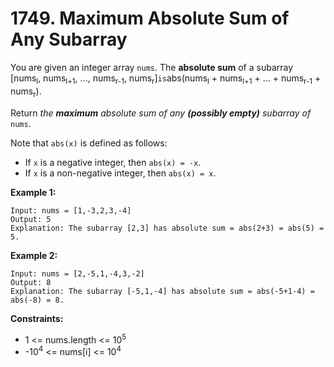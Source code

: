 # 1749. Maximum Absolute Sum of Any Subarray

You are given an integer array `nums`. The **absolute sum** of a subarray [nums<sub>l</sub>, nums<sub>l+1</sub>, ..., nums<sub>r-1</sub>, nums<sub>r</sub>]` is `abs(nums<sub>l</sub> + nums<sub>l+1</sub> + ... + nums<sub>r-1</sub> + nums<sub>r</sub>).

Return *the **maximum** absolute sum of any **(possibly empty)** subarray of* `nums`.

Note that `abs(x)` is defined as follows:

- If `x` is a negative integer, then `abs(x) = -x`.
- If `x` is a non-negative integer, then `abs(x) = x`.

 

**Example 1:**

```
Input: nums = [1,-3,2,3,-4]
Output: 5
Explanation: The subarray [2,3] has absolute sum = abs(2+3) = abs(5) = 5.
```

**Example 2:**

```
Input: nums = [2,-5,1,-4,3,-2]
Output: 8
Explanation: The subarray [-5,1,-4] has absolute sum = abs(-5+1-4) = abs(-8) = 8.
```

 

**Constraints:**

- 1 <= nums.length <= 10<sup>5</sup>
- -10<sup>4</sup> <= nums[i] <= 10<sup>4</sup>